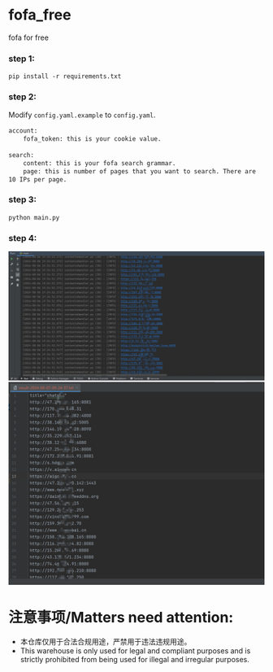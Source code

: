 # fofa_free
fofa for free


### step 1:
```
pip install -r requirements.txt
```

### step 2:
Modify `config.yaml.example` to `config.yaml`.
```angular2html
account:
    fofa_token: this is your cookie value.

search:
    content: this is your fofa search grammar.
    page: this is number of pages that you want to search. There are 10 IPs per page.
```

### step 3:
```angular2html
python main.py
```

### step 4:
![img_v3_02dg_67b698a3-18e3-4580-b1b7-a714a45d9ecg.jpg](images%2Fimg_v3_02dg_67b698a3-18e3-4580-b1b7-a714a45d9ecg.jpg)
![img.png](images%2Fimg.png)

# 注意事项/Matters need attention:
- 本仓库仅用于合法合规用途，严禁用于违法违规用途。
- This warehouse is only used for legal and compliant purposes and is strictly prohibited from being used for illegal and irregular purposes.